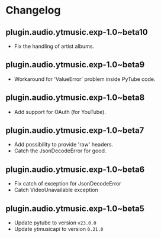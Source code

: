 # Changelog

## plugin.audio.ytmusic.exp-1.0~beta10

- Fix the handling of artist albums.

## plugin.audio.ytmusic.exp-1.0~beta9

- Workaround for 'ValueError' problem inside PyTube code.

## plugin.audio.ytmusic.exp-1.0~beta8

- Add support for OAuth (for YouTube).

## plugin.audio.ytmusic.exp-1.0~beta7

- Add possibility to provide 'raw' headers.
- Catch the JsonDecodeError for good.

## plugin.audio.ytmusic.exp-1.0~beta6

- Fix catch of exception for JsonDecodeError
- Catch VideoUnavailable exception

## plugin.audio.ytmusic.exp-1.0~beta5

- Update pytube to version `v23.0.0`
- Update ytmusicapi to version `0.21.0`
